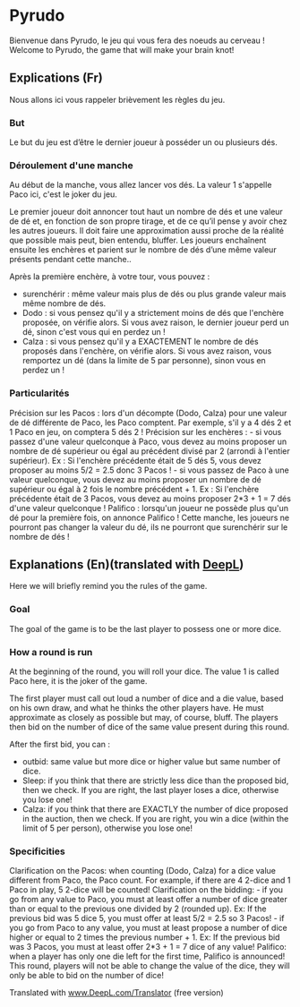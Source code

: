 # Pyrudo 
Bienvenue dans Pyrudo, le jeu qui vous fera des noeuds au cerveau !
Welcome to Pyrudo, the game that will make your brain knot!


## Explications (Fr)
Nous allons ici vous rappeler brièvement les règles du jeu.

### But
Le but du jeu est d’être le dernier joueur à posséder un ou plusieurs dés.

### Déroulement d'une manche
Au début de la manche, vous allez lancer vos dés. La valeur 1 s'appelle Paco ici, c'est le joker du jeu.

Le premier joueur doit annoncer tout haut un nombre de dés et une valeur de dé et, en fonction de son propre tirage, et de ce qu’il pense y avoir chez les autres joueurs. Il doit faire une approximation aussi proche de la réalité que possible mais peut, bien entendu, bluffer. Les joueurs enchaînent ensuite les enchères et parient sur le nombre de dés d’une même valeur présents pendant cette manche..


Après la première enchère, à votre tour, vous pouvez :
- surenchérir : même valeur mais plus de dés ou plus grande valeur mais même nombre de dés.
- Dodo : si vous pensez qu'il y a strictement moins de dés que l'enchère proposée, on vérifie alors. Si vous avez raison, le dernier joueur perd un dé, sinon c'est vous qui en perdez un !
- Calza : si vous pensez qu'il y a EXACTEMENT le nombre de dés proposés dans l'enchère, on vérifie alors. Si vous avez raison, vous remportez un dé (dans la limite de 5 par personne), sinon vous en perdez un !

### Particularités
Précision sur les Pacos : lors d'un décompte (Dodo, Calza) pour une valeur de dé différente de Paco, les Paco comptent. Par exemple, s'il y a 4 dés 2 et 1 Paco en jeu, on comptera 5 dés 2 !
Précision sur les enchères : - si vous passez d'une valeur quelconque à Paco, vous devez au moins proposer un nombre de dé supérieur ou égal au précédent divisé par 2 (arrondi à l'entier supérieur). Ex : Si l'enchère précédente était de 5 dés 5, vous devez proposer au moins 5/2 = 2.5 donc 3 Pacos !
                             - si vous passez de Paco à une valeur quelconque, vous devez au moins proposer un nombre de dé supérieur ou égal à 2 fois le nombre précédent + 1. Ex : Si l'enchère précédente était de 3 Pacos, vous devez au moins proposer 2*3 + 1 = 7 dés d'une valeur quelconque !
Palifico : lorsqu'un joueur ne possède plus qu'un dé pour la première fois, on annonce Palifico ! Cette manche, les joueurs ne pourront pas changer la valeur du dé, ils ne pourront que surenchérir sur le nombre de dés !


## Explanations (En)(translated with [DeepL](https://www.deepl.com/translator))
Here we will briefly remind you the rules of the game.

### Goal
The goal of the game is to be the last player to possess one or more dice.

### How a round is run
At the beginning of the round, you will roll your dice. The value 1 is called Paco here, it is the joker of the game.

The first player must call out loud a number of dice and a die value, based on his own draw, and what he thinks the other players have. He must approximate as closely as possible but may, of course, bluff. The players then bid on the number of dice of the same value present during this round.


After the first bid, you can :
- outbid: same value but more dice or higher value but same number of dice.
- Sleep: if you think that there are strictly less dice than the proposed bid, then we check. If you are right, the last player loses a dice, otherwise you lose one!
- Calza: if you think that there are EXACTLY the number of dice proposed in the auction, then we check. If you are right, you win a dice (within the limit of 5 per person), otherwise you lose one!

### Specificities 
Clarification on the Pacos: when counting (Dodo, Calza) for a dice value different from Paco, the Paco count. For example, if there are 4 2-dice and 1 Paco in play, 5 2-dice will be counted!
Clarification on the bidding: - if you go from any value to Paco, you must at least offer a number of dice greater than or equal to the previous one divided by 2 (rounded up). Ex: If the previous bid was 5 dice 5, you must offer at least 5/2 = 2.5 so 3 Pacos!
                             - if you go from Paco to any value, you must at least propose a number of dice higher or equal to 2 times the previous number + 1. Ex: If the previous bid was 3 Pacos, you must at least offer 2*3 + 1 = 7 dice of any value!
Palifico: when a player has only one die left for the first time, Palifico is announced! This round, players will not be able to change the value of the dice, they will only be able to bid on the number of dice!

Translated with www.DeepL.com/Translator (free version)










